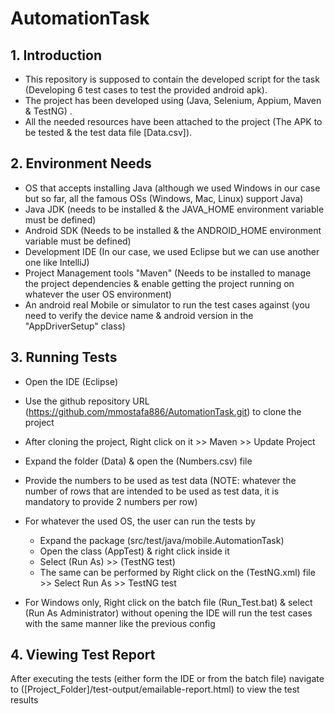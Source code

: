 # AutomationTask

## 1. Introduction
   - This repository is supposed to contain the developed script for the task (Developing 6 test cases to test the provided android apk).
   - The project has been developed using (Java, Selenium, Appium, Maven & TestNG) .
   - All the needed resources have been attached to the project (The APK to be tested & the test data file [Data.csv]).

## 2. Environment Needs
  - OS that accepts installing Java (although we used Windows in our case but so far, all the famous OSs (Windows, Mac, Linux) support Java)
  - Java JDK (needs to be installed & the JAVA_HOME environment variable must be defined)
  - Android SDK (Needs to be installed & the ANDROID_HOME environment variable must be defined)
  - Development IDE (In our case, we used Eclipse but we can use another one like IntelliJ)
  - Project Management tools "Maven" (Needs to be installed to manage the project dependencies & enable getting the project running on whatever the user OS environment)
  - An android real Mobile or simulator to run the test cases against (you need to verify the device name & android version in the "AppDriverSetup" class)

## 3. Running Tests
  - Open the IDE (Eclipse)
  - Use the github repository URL (https://github.com/mmostafa886/AutomationTask.git) to clone the project
  - After cloning the project, Right click on it >> Maven >> Update Project
  - Expand the folder (Data) & open the (Numbers.csv) file
  - Provide the numbers to be used as test data (NOTE: whatever the number of rows that are intended to be used as test data, it is mandatory to provide 2 numbers per row)
  - For whatever the used OS, the user can run the tests by

     - Expand the package (src/test/java/mobile.AutomationTask)
     - Open the class (AppTest) & right click inside it
     - Select (Run As) >> (TestNG test)
     - The same can be performed by Right click on the (TestNG.xml) file >> Select Run As >> TestNG test
  - For Windows only, Right click on the batch file (Run_Test.bat) & select (Run As Administrator) without opening the IDE will run the test cases with the same manner like the previous config

## 4. Viewing Test Report
   After executing the tests (either form the IDE or from the batch file) navigate to ([Project_Folder]/test-output/emailable-report.html) to view the test results
